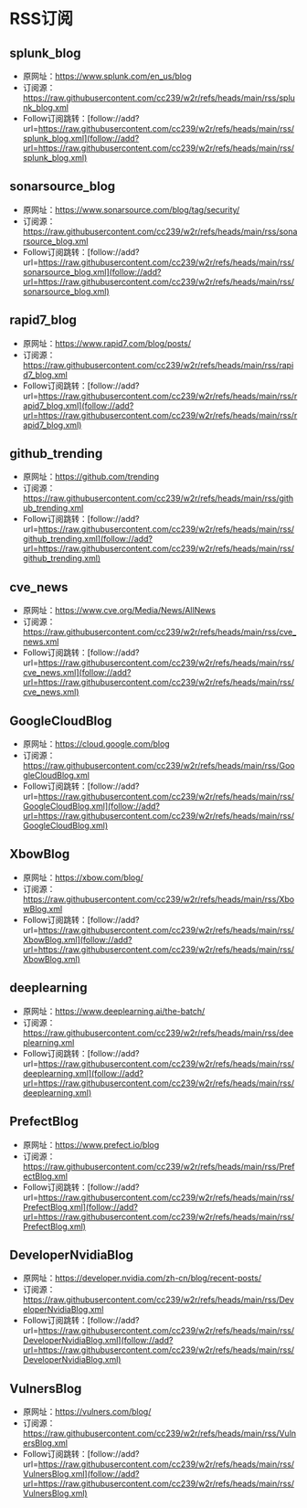 # RSS订阅

## splunk_blog
- 原网址：https://www.splunk.com/en_us/blog
- 订阅源：https://raw.githubusercontent.com/cc239/w2r/refs/heads/main/rss/splunk_blog.xml
- Follow订阅跳转：[follow://add?url=https://raw.githubusercontent.com/cc239/w2r/refs/heads/main/rss/splunk_blog.xml](follow://add?url=https://raw.githubusercontent.com/cc239/w2r/refs/heads/main/rss/splunk_blog.xml)

## sonarsource_blog
- 原网址：https://www.sonarsource.com/blog/tag/security/
- 订阅源：https://raw.githubusercontent.com/cc239/w2r/refs/heads/main/rss/sonarsource_blog.xml
- Follow订阅跳转：[follow://add?url=https://raw.githubusercontent.com/cc239/w2r/refs/heads/main/rss/sonarsource_blog.xml](follow://add?url=https://raw.githubusercontent.com/cc239/w2r/refs/heads/main/rss/sonarsource_blog.xml)

## rapid7_blog
- 原网址：https://www.rapid7.com/blog/posts/
- 订阅源：https://raw.githubusercontent.com/cc239/w2r/refs/heads/main/rss/rapid7_blog.xml
- Follow订阅跳转：[follow://add?url=https://raw.githubusercontent.com/cc239/w2r/refs/heads/main/rss/rapid7_blog.xml](follow://add?url=https://raw.githubusercontent.com/cc239/w2r/refs/heads/main/rss/rapid7_blog.xml)

## github_trending
- 原网址：https://github.com/trending
- 订阅源：https://raw.githubusercontent.com/cc239/w2r/refs/heads/main/rss/github_trending.xml
- Follow订阅跳转：[follow://add?url=https://raw.githubusercontent.com/cc239/w2r/refs/heads/main/rss/github_trending.xml](follow://add?url=https://raw.githubusercontent.com/cc239/w2r/refs/heads/main/rss/github_trending.xml)

## cve_news
- 原网址：https://www.cve.org/Media/News/AllNews
- 订阅源：https://raw.githubusercontent.com/cc239/w2r/refs/heads/main/rss/cve_news.xml
- Follow订阅跳转：[follow://add?url=https://raw.githubusercontent.com/cc239/w2r/refs/heads/main/rss/cve_news.xml](follow://add?url=https://raw.githubusercontent.com/cc239/w2r/refs/heads/main/rss/cve_news.xml)

## GoogleCloudBlog
- 原网址：https://cloud.google.com/blog
- 订阅源：https://raw.githubusercontent.com/cc239/w2r/refs/heads/main/rss/GoogleCloudBlog.xml
- Follow订阅跳转：[follow://add?url=https://raw.githubusercontent.com/cc239/w2r/refs/heads/main/rss/GoogleCloudBlog.xml](follow://add?url=https://raw.githubusercontent.com/cc239/w2r/refs/heads/main/rss/GoogleCloudBlog.xml)

## XbowBlog
- 原网址：https://xbow.com/blog/
- 订阅源：https://raw.githubusercontent.com/cc239/w2r/refs/heads/main/rss/XbowBlog.xml
- Follow订阅跳转：[follow://add?url=https://raw.githubusercontent.com/cc239/w2r/refs/heads/main/rss/XbowBlog.xml](follow://add?url=https://raw.githubusercontent.com/cc239/w2r/refs/heads/main/rss/XbowBlog.xml)

## deeplearning
- 原网址：https://www.deeplearning.ai/the-batch/
- 订阅源：https://raw.githubusercontent.com/cc239/w2r/refs/heads/main/rss/deeplearning.xml
- Follow订阅跳转：[follow://add?url=https://raw.githubusercontent.com/cc239/w2r/refs/heads/main/rss/deeplearning.xml](follow://add?url=https://raw.githubusercontent.com/cc239/w2r/refs/heads/main/rss/deeplearning.xml)

## PrefectBlog
- 原网址：https://www.prefect.io/blog
- 订阅源：https://raw.githubusercontent.com/cc239/w2r/refs/heads/main/rss/PrefectBlog.xml
- Follow订阅跳转：[follow://add?url=https://raw.githubusercontent.com/cc239/w2r/refs/heads/main/rss/PrefectBlog.xml](follow://add?url=https://raw.githubusercontent.com/cc239/w2r/refs/heads/main/rss/PrefectBlog.xml)

## DeveloperNvidiaBlog
- 原网址：https://developer.nvidia.com/zh-cn/blog/recent-posts/
- 订阅源：https://raw.githubusercontent.com/cc239/w2r/refs/heads/main/rss/DeveloperNvidiaBlog.xml
- Follow订阅跳转：[follow://add?url=https://raw.githubusercontent.com/cc239/w2r/refs/heads/main/rss/DeveloperNvidiaBlog.xml](follow://add?url=https://raw.githubusercontent.com/cc239/w2r/refs/heads/main/rss/DeveloperNvidiaBlog.xml)

## VulnersBlog
- 原网址：https://vulners.com/blog/
- 订阅源：https://raw.githubusercontent.com/cc239/w2r/refs/heads/main/rss/VulnersBlog.xml
- Follow订阅跳转：[follow://add?url=https://raw.githubusercontent.com/cc239/w2r/refs/heads/main/rss/VulnersBlog.xml](follow://add?url=https://raw.githubusercontent.com/cc239/w2r/refs/heads/main/rss/VulnersBlog.xml)


